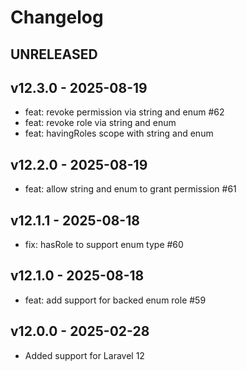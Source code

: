 # Changelog

## UNRELEASED

## v12.3.0 - 2025-08-19

- feat: revoke permission via string and enum #62
- feat: revoke role via string and enum
- feat: havingRoles scope with string and enum

## v12.2.0 - 2025-08-19

- feat: allow string and enum to grant permission #61

## v12.1.1 - 2025-08-18

- fix: hasRole to support enum type #60

## v12.1.0 - 2025-08-18

- feat: add support for backed enum role #59

## v12.0.0 - 2025-02-28

- Added support for Laravel 12

